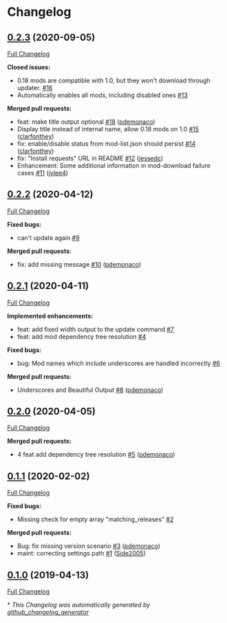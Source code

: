 # Changelog

## [0.2.3](https://github.com/pdemonaco/factorio-mod-updater/tree/0.2.3) (2020-09-05)

[Full Changelog](https://github.com/pdemonaco/factorio-mod-updater/compare/0.2.2...0.2.3)

**Closed issues:**

- 0.18 mods are compatible with 1.0, but they won't download through updater. [\#16](https://github.com/pdemonaco/factorio-mod-updater/issues/16)
- Automatically enables all mods, including disabled ones [\#13](https://github.com/pdemonaco/factorio-mod-updater/issues/13)

**Merged pull requests:**

- feat: make title output optional [\#18](https://github.com/pdemonaco/factorio-mod-updater/pull/18) ([pdemonaco](https://github.com/pdemonaco))
- Display title instead of internal name, allow 0.18 mods on 1.0 [\#15](https://github.com/pdemonaco/factorio-mod-updater/pull/15) ([clarfonthey](https://github.com/clarfonthey))
- fix: enable/disable status from mod-list.json should persist  [\#14](https://github.com/pdemonaco/factorio-mod-updater/pull/14) ([clarfonthey](https://github.com/clarfonthey))
- fix: "Install requests" URL in README [\#12](https://github.com/pdemonaco/factorio-mod-updater/pull/12) ([jessedc](https://github.com/jessedc))
- Enhancement: Some additional information in mod-download failure cases [\#11](https://github.com/pdemonaco/factorio-mod-updater/pull/11) ([jylee4](https://github.com/jylee4))

## [0.2.2](https://github.com/pdemonaco/factorio-mod-updater/tree/0.2.2) (2020-04-12)

[Full Changelog](https://github.com/pdemonaco/factorio-mod-updater/compare/0.2.1...0.2.2)

**Fixed bugs:**

- can't update again [\#9](https://github.com/pdemonaco/factorio-mod-updater/issues/9)

**Merged pull requests:**

- fix: add missing message [\#10](https://github.com/pdemonaco/factorio-mod-updater/pull/10) ([pdemonaco](https://github.com/pdemonaco))

## [0.2.1](https://github.com/pdemonaco/factorio-mod-updater/tree/0.2.1) (2020-04-11)

[Full Changelog](https://github.com/pdemonaco/factorio-mod-updater/compare/0.2.0...0.2.1)

**Implemented enhancements:**

- feat: add fixed width output to the update command [\#7](https://github.com/pdemonaco/factorio-mod-updater/issues/7)
- feat: add mod dependency tree resolution [\#4](https://github.com/pdemonaco/factorio-mod-updater/issues/4)

**Fixed bugs:**

- bug: Mod names which include underscores are handled incorrectly [\#6](https://github.com/pdemonaco/factorio-mod-updater/issues/6)

**Merged pull requests:**

- Underscores and Beautiful Output [\#8](https://github.com/pdemonaco/factorio-mod-updater/pull/8) ([pdemonaco](https://github.com/pdemonaco))

## [0.2.0](https://github.com/pdemonaco/factorio-mod-updater/tree/0.2.0) (2020-04-05)

[Full Changelog](https://github.com/pdemonaco/factorio-mod-updater/compare/0.1.1...0.2.0)

**Merged pull requests:**

- 4 feat add dependency tree resolution [\#5](https://github.com/pdemonaco/factorio-mod-updater/pull/5) ([pdemonaco](https://github.com/pdemonaco))

## [0.1.1](https://github.com/pdemonaco/factorio-mod-updater/tree/0.1.1) (2020-02-02)

[Full Changelog](https://github.com/pdemonaco/factorio-mod-updater/compare/0.1.0...0.1.1)

**Fixed bugs:**

- Missing check for empty array "matching\_releases" [\#2](https://github.com/pdemonaco/factorio-mod-updater/issues/2)

**Merged pull requests:**

- Bug: fix missing version scenario [\#3](https://github.com/pdemonaco/factorio-mod-updater/pull/3) ([pdemonaco](https://github.com/pdemonaco))
- maint: correcting settings path [\#1](https://github.com/pdemonaco/factorio-mod-updater/pull/1) ([Side2005](https://github.com/Side2005))

## [0.1.0](https://github.com/pdemonaco/factorio-mod-updater/tree/0.1.0) (2019-04-13)

[Full Changelog](https://github.com/pdemonaco/factorio-mod-updater/compare/22d08c70c8e38e2597fa7dbc20060f558e590d39...0.1.0)



\* *This Changelog was automatically generated by [github_changelog_generator](https://github.com/github-changelog-generator/github-changelog-generator)*
